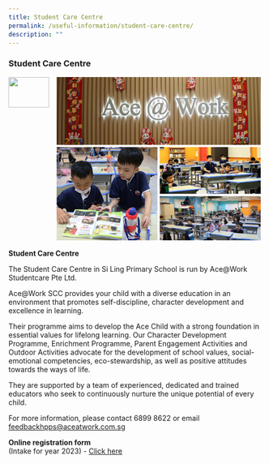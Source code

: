 ```yaml
---
title: Student Care Centre
permalink: /useful-information/student-care-centre/
description: ""
---
```

### Student Care Centre

<img src="/images/About%20Us/ace%20students-%20picture%20alignment%20.jpg" style="width:80%">
		 
<img src="" style="width:80px;height:60px;margin-right:15px;" align="left"> 

**Student Care Centre**

The Student Care Centre in Si Ling Primary School is run by Ace@Work Studentcare Pte Ltd. 

Ace@Work SCC provides your child with a diverse education in an environment that promotes self-discipline, character development and excellence in learning.

Their programme aims to develop the Ace Child with a strong foundation in essential values for lifelong learning. Our Character Development Programme, Enrichment Programme, Parent Engagement Activities and Outdoor Activities advocate for the development of school values, social-emotional competencies, eco-stewardship, as well as positive attitudes towards the ways of life. 

They are supported by a team of experienced, dedicated and trained educators who seek to continuously nurture the unique potential of every child.

For more information, please contact 6899 8622 or email feedbackhpps@aceatwork.com.sg

**Online registration form**  
(Intake for year 2023) -&nbsp;[Click here](https://form.jotform.com/222634227320446)